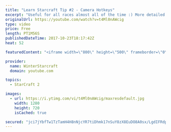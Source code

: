 ```yaml
---
title: "Learn Starcraft Tip #2 - Camera Hotkeys"
excerpt: "Useful for all races almost all of the time :) More detailed guides/tutorials under the learn to play starcraft playlist."
originalUrl: https://youtube.com/watch?v=t4Ml0nAWcig
type: video
price: Free
length: PT1M56S
publishedDateTime: 2017-10-23T18:17:42Z
heat: 52

featuredContent: "<iframe width=\"800\" height=\"500\" frameborder=\"0\" src=\"https://www.youtube.com/embed/t4Ml0nAWcig\" allow=\"accelerometer; autoplay; encrypted-media; gyroscope; picture-in-picture\" allowfullscreen></iframe>"

provider:
  name: WinterStarcraft
  domain: youtube.com

topics:
  - StarCraft 2

images:
  - url: https://i.ytimg.com/vi/t4Ml0nAWcig/maxresdefault.jpg
    width: 1280
    height: 720
    isCached: true

secured: "jci7jYbfTw1TzTamH4H8nNjcYR7tiDhmk17nSuY8zX8EuDO8A0sx/LgdIFRdpiA+BmU0xvO1yiTuQSZTbSby11EjkxvETTGII29j67YU6sew/KGcKfTaY0Qw4n+sItIuUg5pjdqOT9fiY9DOkv4nyy7NSBAS7YsEVeflwlPQHeyI1dp6s9tYwllNwi5CFQoFFIpt7D088Q8CQpHfbhjCDkJHsbB4PSJAkpF2GCgpm/3frTIuMvwErfY1OrmBrcNptrsDzekFLF/LtJbx+dKoTd+R6aZM4Z36Ix0rRZv9/5bSdNftIGTXfP9cizV0rwmxiUpa0OCVu8IIVFHdCJPwUfWTP7bc41m1tzSF7uRbxbdxW8IsshzkRJtwaBZ5jJIwBhOqY14WGyUta7lzZgcxNN7/PlzL0KNeULZJQH5vAvY=;gznla8VaI8rsmW7c06fdTQ=="
---
```


